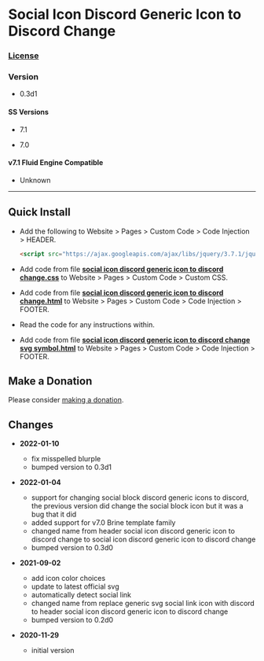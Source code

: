 # Social Icon Discord Generic Icon to Discord Change

### [License][99]

### Version

  * 0.3d1

#### SS Versions

  * 7.1
  
  * 7.0

#### v7.1 Fluid Engine Compatible

  * Unknown

---

## Quick Install

* Add the following to Website > Pages > Custom Code > Code Injection > HEADER.

  ```html
  <script src="https://ajax.googleapis.com/ajax/libs/jquery/3.7.1/jquery.min.js"></script>
  ```
  
* Add code from file
  **[social icon discord generic icon to discord change.css](social%20icon%20discord%20generic%20icon%20to%20discord%20change.css#L1)**
  to Website > Pages > Custom Code > Custom CSS.
  
* Add code from file
  **[social icon discord generic icon to discord change.html](social%20icon%20discord%20generic%20icon%20to%20discord%20change.html#L1)**
  to Website > Pages > Custom Code > Code Injection > FOOTER.
  
* Read the code for any instructions within.
  
* Add code from file
  **[social icon discord generic icon to discord change svg symbol.html](social%20icon%20discord%20generic%20icon%20to%20discord%20change%20svg%20symbol.html#L1)**
  to Website > Pages > Custom Code > Code Injection > FOOTER.

## Make a Donation

Please consider
[making a donation](https://github.com/tomsWebConsulting/twcsl#make-a-donation).

## Changes

* **2022-01-10**

  * fix misspelled blurple
  * bumped version to 0.3d1
  
* **2022-01-04**

  * support for changing social block discord generic icons to discord, the
    previous version did change the social block icon but it was a bug that it
    did
  * added support for v7.0 Brine template family
  * changed name from header social icon discord generic icon to discord change
    to social icon discord generic icon to discord change
  * bumped version to 0.3d0
  
* **2021-09-02**

  * add icon color choices
  * update to latest official svg
  * automatically detect social link
  * changed name from replace generic svg social link icon with discord to
    header social icon discord generic icon to discord change
  * bumped version to 0.2d0
  
* **2020-11-29**

  * initial version

[99]: https://github.com/tomsWebConsulting/twcsl/blob/main/LICENSE.txt#L1
